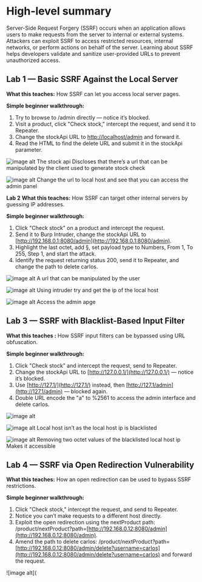 # High-level summary

Server-Side Request Forgery (SSRF) occurs when an application allows users to make requests from the server to internal or external systems. Attackers can exploit SSRF to access restricted resources, internal networks, or perform actions on behalf of the server. Learning about SSRF helps developers validate and sanitize user-provided URLs to prevent unauthorized access.

## Lab 1 — Basic SSRF Against the Local Server

**What this teaches:** How SSRF can let you access local server pages.

**Simple beginner walkthrough:**

1. Try to browse to /admin directly — notice it’s blocked.
2. Visit a product, click "Check stock," intercept the request, and send it to Repeater.
3. Change the stockApi URL to [http://localhost/admin](http://localhost/admin) and forward it.
4. Read the HTML to find the delete URL and submit it in the stockApi parameter.

![image alt](https://github.com/Lispectree/web-sec/blob/baca2f7309a17d0011fc5d94d2821703798a898e/web-security-labs/labs/ssrf/SSRF%20LAB1%20PHOTO1.jpg)
The stock api
Discloses that there’s a url that can be manipulated by the client used to generate stock check


![image alt](https://github.com/Lispectree/web-sec/blob/b70e6e0a844672d43cdfde4e707a7f15d3c11c45/web-security-labs/labs/ssrf/SSRF%20LAB1%20PHOTO2.jpg)
Change the url to local host and see that you can access the admin panel

 **Lab 2** 
**What this teaches:** How SSRF can target other internal servers by guessing IP addresses.

**Simple beginner walkthrough:**

1. Click "Check stock" on a product and intercept the request.
2. Send it to Burp Intruder, change the stockApi URL to [http://192.168.0.1:8080/admin](http://192.168.0.1:8080/admin).
3. Highlight the last octet, add §, set payload type to Numbers, From 1, To 255, Step 1, and start the attack.
4. Identify the request returning status 200, send it to Repeater, and change the path to delete carlos.

![image alt](https://github.com/Lispectree/web-sec/blob/bb2f577387931255d997222847f3dc147a35fdf3/web-security-labs/labs/ssrf/SSRF%20LAB2%20PHOTO1.jpg)
A url that can be manipulated by the user


![image alt](https://github.com/Lispectree/web-sec/blob/e055d0dc887fc4b8261726627756cce6f6d3f682/web-security-labs/labs/ssrf/SSRF%20LAB2%20PHOTO2.jpg)
Using intruder try and get the ip of the local host


![image alt](https://github.com/Lispectree/web-sec/blob/2fa920f648897bdc3a029450a677900f7022938f/web-security-labs/labs/ssrf/SSRF%20LAB2%20PHOTO3.jpg)
Access the admin apge

## Lab 3 — SSRF with Blacklist-Based Input Filter

**What this teaches :** How SSRF input filters can be bypassed using URL obfuscation.

**Simple beginner walkthrough:**

1. Click "Check stock" and intercept the request, send to Repeater.
2. Change the stockApi URL to [http://127.0.0.1/](http://127.0.0.1/) — notice it’s blocked.
3. Use [http://127.1/](http://127.1/) instead, then [http://127.1/admin](http://127.1/admin) — blocked again.
4. Double URL encode the "a" to %2561 to access the admin interface and delete carlos.

![image alt](https://github.com/Lispectree/web-sec/blob/9546dbce6fc588d4373a53f28d5ae4cfb43098f8/web-security-labs/labs/ssrf/SSRF%20LAB3%20PHOTO1.jpg)


![image alt](https://github.com/Lispectree/web-sec/blob/b85ae9dcb80c910ebd590a2ecedcbbefc8094d5a/web-security-labs/labs/ssrf/SSRF%20LAB3%20PHOTO2.jpg)
Local host isn’t as the local host ip is blacklisted


![image alt](https://github.com/Lispectree/web-sec/blob/9b514cafe21778a4c694104f1d417ba576970557/web-security-labs/labs/ssrf/SSRF%20LAB3%20PHOTO3.jpg)
Removing two octet values of the blacklisted local host ip
Makes it accessible




## Lab 4 — SSRF via Open Redirection Vulnerability

**What this teaches:** How an open redirection can be used to bypass SSRF restrictions.

**Simple beginner walkthrough:**

1. Click "Check stock," intercept the request, and send to Repeater.
2. Notice you can’t make requests to a different host directly.
3. Exploit the open redirection using the nextProduct path: /product/nextProduct?path=[http://192.168.0.12:8080/admin](http://192.168.0.12:8080/admin).
4. Amend the path to delete carlos: /product/nextProduct?path=[http://192.168.0.12:8080/admin/delete?username=carlos](http://192.168.0.12:8080/admin/delete?username=carlos) and forward the request.

![image alt](
